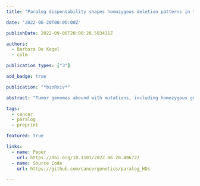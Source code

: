 ```yaml
---
title: "Paralog dispensability shapes homozygous deletion patterns in tumor genomes"

date: '2022-06-20T00:00:00Z'

publishDate: 2022-09-06T20:00:28.503411Z

authors: 
  - Barbara De Kegel
  - colm

publication_types: ["3"]

add_badge: true

publication: "*bioRxiv*"

abstract: "Tumor genomes abound with mutations, including homozygous gene deletions, suggesting that tumors are robust to genetic perturbation. In model organisms and cancer cell lines, paralogs have been shown to contribute substantially to genetic robustness – they are generally more dispensable for growth than singletons. Here, by analyzing copy number profiles of >10,000 tumors, we test the hypothesis that the increased dispensability of paralogs shapes tumor genome evolution. We find that paralogs are more likely to be homozygously deleted and that this cannot be explained by other factors known to influence copy number variation. Furthermore, features that influence paralog dispensability in cancer cell lines correlate with paralog deletion frequency in tumors. Finally, paralogs that are broadly essential in cancer cell lines are less frequently deleted in tumors than non-essential paralogs. Overall our results suggest that homozygous deletions of paralogs are more frequently observed in tumor genomes because paralogs are more dispensable."

tags:
  - cancer
  - paralog
  - preprint

featured: true

links:
  - name: Paper
    url: https://doi.org/10.1101/2022.06.20.496722
  - name: Source Code
    url: https://github.com/cancergenetics/paralog_HDs

---
```


